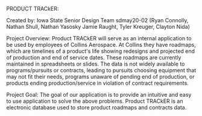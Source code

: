 PRODUCT TRACkER:

Created by: Iowa State Senior Design Team sdmay20-02 (Ryan Connolly, Nathan Shull, Nathan Yasosky
Jamie Raught, Tyler Kreuger, Clayton Nida)

Project Overview:
Product TRACkER will serve as an internal application to be used by employees of Collins 
Aerospace. At Collins they have roadmaps, which are timelines of a product's life showing 
redesigns and projected end of production and end of service dates. These roadmaps are 
currently maintained in spreadsheets or slides. The data is not widely available to 
programs/pursuits or contracts, leading to pursuits choosing equipment that may not fit their 
needs, programs unaware of pending end of production, or products ending production/service in 
violation of contract requirements.

Project Goal:
The goal of our application is to provide an intuitive and easy to use application to solve 
the above problems. Product TRACkER is an electronic database used to store product roadmaps 
and contracts data.

